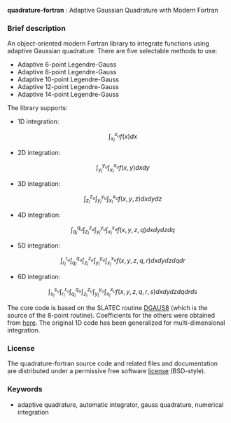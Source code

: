 **quadrature-fortran** : Adaptive Gaussian Quadrature with Modern Fortran

### Brief description

An object-oriented modern Fortran library to integrate functions using adaptive Gaussian quadrature. There are five selectable methods to use:
* Adaptive 6-point Legendre-Gauss
* Adaptive 8-point Legendre-Gauss
* Adaptive 10-point Legendre-Gauss
* Adaptive 12-point Legendre-Gauss
* Adaptive 14-point Legendre-Gauss

The library supports:

* 1D integration:
  ```math
  \int_{x_l}^{x_u} f(x) dx
  ```
* 2D integration:
  ```math
  \int_{y_l}^{y_u} \int_{x_l}^{x_u} f(x,y) dx dy
  ```
* 3D integration:
  ```math
  \int_{z_l}^{z_u} \int_{y_l}^{y_u} \int_{x_l}^{x_u} f(x,y,z) dx dy dz
  ```
* 4D integration:
  ```math
  \int_{q_l}^{q_u} \int_{z_l}^{z_u} \int_{y_l}^{y_u} \int_{x_l}^{x_u} f(x,y,z,q) dx dy dz dq
  ```
* 5D integration:
  ```math
  \int_{r_l}^{r_u} \int_{q_l}^{q_u} \int_{z_l}^{z_u} \int_{y_l}^{y_u} \int_{x_l}^{x_u} f(x,y,z,q,r) dx dy dz dq dr
  ```
* 6D integration:
  ```math
  \int_{s_l}^{s_u} \int_{r_l}^{r_u} \int_{q_l}^{q_u} \int_{z_l}^{z_u} \int_{y_l}^{y_u} \int_{x_l}^{x_u} f(x,y,z,q,r,s) dx dy dz dq dr ds
  ```

The core code is based on the SLATEC routine [DGAUS8](http://www.netlib.org/slatec/src/dgaus8.f) (which is the source of the 8-point routine). Coefficients for the others were obtained from [here](http://processingjs.nihongoresources.com/bezierinfo/legendre-gauss-values.php). The original 1D code has been generalized for multi-dimensional integration.

### License

The quadrature-fortran source code and related files and documentation are distributed under a permissive free software [license](https://github.com/jacobwilliams/quadrature-fortran/blob/master/LICENSE) (BSD-style).

### Keywords

* adaptive quadrature, automatic integrator, gauss quadrature, numerical integration
